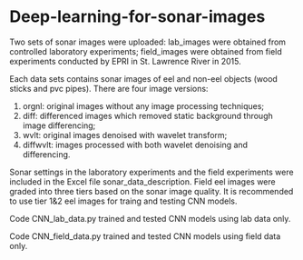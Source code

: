 # Deep-learning-for-sonar-images

Two sets of sonar images were uploaded: lab_images were obtained from controlled laboratory experiments; field_images were obtained from field experiments conducted by EPRI in St. Lawrence River in 2015.

Each data sets contains sonar images of eel and non-eel objects (wood sticks and pvc pipes). There are four image versions: 
1. orgnl: original images without any image processing techniques;
2. diff: differenced images which removed static background through image differencing;
3. wvlt: original images denoised with wavelet transform;
4. diffwvlt: images processed with both wavelet denoising and differencing.

Sonar settings in the laboratory experiments and the field experiments were included in the Excel file sonar_data_description. Field eel images were graded into three tiers based on the sonar image quality. It is recommended to use tier 1&2 eel images for traing and testing CNN models.

Code CNN_lab_data.py trained and tested CNN models using lab data only.

Code CNN_field_data.py trained and tested CNN models using field data only.
